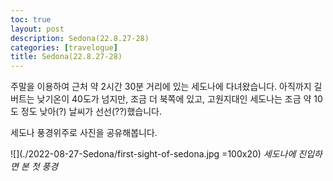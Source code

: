 ```yaml
---
toc: true
layout: post
description: Sedona(22.8.27-28)
categories: [travelogue]
title: Sedona(22.8.27-28)
---
```


주말을 이용하여 근처 약 2시간 30분 거리에 있는 세도나에 다녀왔습니다. 
아직까지 길버트는 낮기온이 40도가 넘지만, 조금 더 북쪽에 있고, 고원지대인 세도나는 조금 약 10도 정도 낮아(?) 날씨가 선선(??)했습니다.

세도나 풍경위주로 사진을 공유해봅니다.

![](./2022-08-27-Sedona/first-sight-of-sedona.jpg =100x20)
*세도나에 진입하면 본 첫 풍경*
